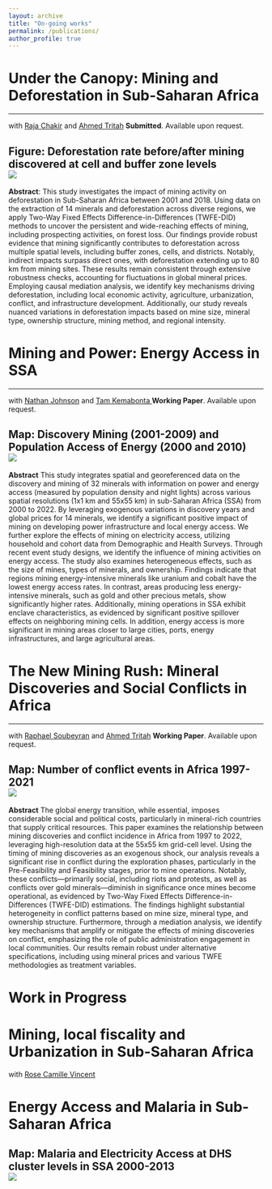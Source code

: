 ```yaml
---
layout: archive
title: "On-going works"
permalink: /publications/
author_profile: true
---
```



# Under the Canopy: Mining and Deforestation in Sub-Saharan Africa
------
with [Raja Chakir](https://sites.google.com/site/rajachakir/home) and [Ahmed Tritah](https://sites.google.com/site/ahmtritah/)
**Submitted**. Available upon request. 

## Figure: Deforestation rate before/after mining discovered at cell and buffer zone levels <br/><img src='/images/RESULTdeforstation.jpg'>

**Abstract**: 
This study investigates the impact of mining activity on deforestation in Sub-Saharan Africa between 2001 and 2018. Using data on the extraction of 14 minerals and deforestation across diverse regions, we apply Two-Way Fixed Effects Difference-in-Differences (TWFE-DID) methods to uncover the persistent and wide-reaching effects of mining, including prospecting activities, on forest loss. Our findings provide robust evidence that mining significantly contributes to deforestation across multiple spatial levels, including buffer zones, cells, and districts. Notably, indirect impacts surpass direct ones, with deforestation extending up to 80 km from mining sites. These results remain consistent through extensive robustness checks, accounting for fluctuations in global mineral prices. Employing causal mediation analysis, we identify key mechanisms driving deforestation, including local economic activity, agriculture, urbanization, conflict, and infrastructure development. Additionally, our study reveals nuanced variations in deforestation impacts based on mine size, mineral type, ownership structure, mining method, and regional intensity.

# Mining and Power: Energy Access in SSA
------
with [Nathan Johnson](https://search.asu.edu/profile/2183493) and [Tam Kemabonta ](https://scholar.google.com/citations?user=hrZlpwUAAAAJ&hl=en)
**Working Paper**. Available upon request.

## Map: Discovery Mining (2001-2009) and Population Access of Energy (2000 and 2010) <br/><img src='/images/mining_electricty_ASS.png'>

**Abstract**
This study integrates spatial and georeferenced data on the discovery and mining of 32 minerals with information on power and energy access (measured by population density and night lights) across various spatial resolutions (1x1 km and 55x55 km) in sub-Saharan Africa (SSA) from 2000 to 2022. By leveraging exogenous variations in discovery years and global prices for 14 minerals, we identify a significant positive impact of mining on developing power infrastructure and local energy access. We further explore the effects of mining on electricity access, utilizing household and cohort data from Demographic and Health Surveys. Through recent event study designs, we identify the influence of mining activities on energy access. The study also examines heterogeneous effects, such as the size of mines, types of minerals, and ownership. Findings indicate that regions mining energy-intensive minerals like uranium and cobalt have the lowest energy access rates.
In contrast, areas producing less energy-intensive minerals, such as gold and other precious metals, show significantly higher rates. Additionally, mining operations in SSA exhibit enclave characteristics, as evidenced by significant positive spillover effects on neighboring mining cells. In addition, energy access is more significant in mining areas closer to large cities, ports, energy infrastructures, and large agricultural areas.


# The New Mining Rush: Mineral Discoveries and Social Conflicts in Africa
------
with [Raphael Soubeyran](https://sites.google.com/site/soubeyranhomepage/) and [Ahmed Tritah](https://sites.google.com/site/ahmtritah/)
**Working Paper**. Available upon request.

## Map: Number of conflict events in Africa 1997-2021 <br/><img src='/images/Map_number of ACLED events.png'>

**Abstract**
The global energy transition, while essential, imposes considerable social and political costs, particularly in mineral-rich countries that supply critical resources. This paper examines the relationship between mining discoveries and conflict incidence in Africa from 1997 to 2022, leveraging high-resolution data at the 55x55 km grid-cell level. Using the timing of mining discoveries as an exogenous shock, our analysis reveals a significant rise in conflict during the exploration phases, particularly in the Pre-Feasibility and Feasibility stages, prior to mine operations. Notably, these conflicts—primarily social, including riots and protests, as well as conflicts over gold minerals—diminish in significance once mines become operational, as evidenced by Two-Way Fixed Effects Difference-in-Differences (TWFE-DID) estimations.
The findings highlight substantial heterogeneity in conflict patterns based on mine size, mineral type, and ownership structure. Furthermore, through a mediation analysis, we identify key mechanisms that amplify or mitigate the effects of mining discoveries on conflict, emphasizing the role of public administration engagement in local communities. Our results remain robust under alternative specifications, including using mineral prices and various TWFE methodologies as treatment variables.

# Work in Progress
# Mining, local fiscality and Urbanization in Sub-Saharan Africa
with [Rose Camille Vincent](https://rosecamillevincent.com/)

# Energy Access and Malaria in Sub-Saharan Africa

## Map: Malaria and Electricity Access at DHS cluster levels in SSA 2000-2013 <br/><img src='/images/Malaria_Electricity.png'>

